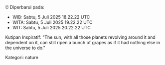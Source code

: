 ⏰ Diperbarui pada:
- WIB: Sabtu, 5 Juli 2025 18.22.22 UTC
- WITA: Sabtu, 5 Juli 2025 19.22.22 UTC
- WIT: Sabtu, 5 Juli 2025 20.22.22 UTC

Kutipan Inspiratif:
"The sun, with all those planets revolving around it and dependent on it, can still ripen a bunch of grapes as if it had nothing else in the universe to do."


Kategori: nature

